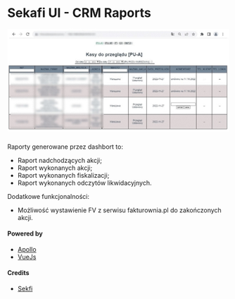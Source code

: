 # Sekafi UI - CRM Raports


![image info](./src/assets/preview.jpg)

### 

Raporty generowane przez dashbort to: 
 - Raport nadchodzących akcji;
 - Raport wykonanych akcji;
 - Raport wykonanych fiskalizacji;
 - Raport wykonanych odczytów likwidacyjnych. 

Dodatkowe funkcjonalności: 
 - Możliwość wystawienie FV z serwisu fakturownia.pl do zakończonych akcji.


#### Powered by

- [Apollo](https://www.apollographql.com/) 
- [VueJs](https://vuejs.org/)



#### Credits

- [Sekfi](https://sekafi.pl/)
